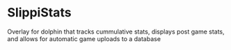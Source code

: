 # SlippiStats
Overlay for dolphin that tracks cummulative stats, displays post game stats, and allows for automatic game uploads to a database
